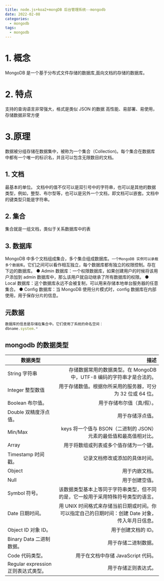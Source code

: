 ```yaml
---
title: node.js+koa2+mongDB 后台管理系统--mongodb
date: 2022-02-08
categories:
  - mongodb
tags:
  - mongodb
---
```


# 1. 概念

MongoDB 是一个基于分布式文件存储的数据库,面向文档的存储的数据库。

# 2. 特点

支持的查询语言非常强大，格式是类似 JSON 的数据
高性能、易部署、易使用，存储数据非常方便

# 3.原理

数据被分组存储在数据集中，被称为一个集合（Collection)。每个集合在数据库中都有一个唯一的标识名，并且可以包含无限数目的文档。

## 1. 文档

最基本的单位。
文档中的值不仅可以是双引号中的字符串，也可以是其他的数据类型，例如，整型、布尔型等，也可以是另外一个文档，即文档可以嵌套。文档中的键类型只能是字符串。

## 2. 集合

集合就是一组文档，类似于关系数据库中的表

## 3. 数据库

MongoDB 中多个文档组成集合，多个集合组成数据库。`一个MongoDB 实例可以承载多个数据库`。它们之间可以看作相互独立，每个数据库都有独立的权限控制。存在下边的数据库。
● Admin 数据库：一个权限数据库，如果创建用户的时候将该用户添加到 admin 数据库中，那么该用户就自动继承了所有数据库的权限。
● Local 数据库：这个数据库永远不会被复制，可以用来存储本地单台服务器的任意集合。
● Config 数据库：当 MongoDB 使用分片模式时，config 数据库在内部使用，用于保存分片的信息。

## 元数据

```js
数据库的信息是存储在集合中。它们使用了系统的命名空间：
dbname.system.*
```

## mongodb 的数据类型

| 数据类型                            |                                                                                             描述 |
| ----------------------------------- | -----------------------------------------------------------------------------------------------: |
| String 字符串                       |                            存储数据常用的数据类型。在 MongoDB 中，UTF-8 编码的字符串才是合法的。 |
| Integer 整型数值                    |                                       用于存储数值。根据你所采用的服务器，可分为 32 位或 64 位。 |
| Boolean 布尔值。                    |                                                                        用于存储布尔值（真/假）。 |
| Double 双精度浮点值。               |                                                                                 用于存储浮点值。 |
| Min/Max                             |                                keys 将一个值与 BSON（二进制的 JSON）元素的最低值和最高值相对比。 |
| Array                               |                                                           用于将数组或列表或多个值存储为一个键。 |
| Timestamp 时间戳。                  |                                                                   记录文档修改或添加的具体时间。 |
| Object                              |                                                                                   用于内嵌文档。 |
| Null                                |                                                                                   用于创建空值。 |
| Symbol 符号。                       |                 该数据类型基本上等同于字符串类型，但不同的是，它一般用于采用特殊符号类型的语言。 |
| Date 日期时间。                     | 用 UNIX 时间格式来存储当前日期或时间。你可以指定自己的日期时间：创建 Date 对象，传入年月日信息。 |
| Object ID 对象 ID。                 |                                                                              用于创建文档的 ID。 |
| Binary Data 二进制数据。            |                                                                             用于存储二进制数据。 |
| Code 代码类型。                     |                                                               用于在文档中存储 JavaScript 代码。 |
| Regular expression 正则表达式类型。 |                                                                             用于存储正则表达式。 |
